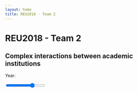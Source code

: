 ```yaml
---
layout: home
title: REU2018 - Team 2
---
```

 <!-- Import Vega 3 & Vega-Lite 2 (does not have to be from CDN) -->
  <script src="https://cdn.jsdelivr.net/npm/vega@3"></script>
  <script src="https://cdn.jsdelivr.net/npm/vega-lite@2"></script>
  <!-- Import vega-embed -->
  <script src="https://cdn.jsdelivr.net/npm/vega-embed@3"></script>
  <script src="https://cdnjs.cloudflare.com/ajax/libs/jquery/3.3.1/jquery.min.js"></script>

  <link rel="stylesheet" href="/css/style.css">

# REU2018 - Team 2
## Complex interactions between academic institutions

<div class="slidecontainer">
	<p>Year: <span id="selectedYear"></span></p>
  <input type="range" min="1960" max="2010" value="1995" class="slider" id="yearRange">
</div>

<div id="vis">
</div>

<script type="text/javascript">
	$('#selectedYear').text($('#yearRange').val());
	$('#yearRange').on('input propertychange', function (){
		$('#selectedYear').text(
			$('#yearRange').val()
			)
	});
	// vega visualization
  var spec = "/affil_radial_static.json";
  vegaEmbed('#vis', spec, {
                "renderer": "svg",
                "actions": {
                "export": false,
                "source": false,
                "editor": false
              } }).then(function(result) {
    // access view as result.view
  }).catch(console.error);
</script>